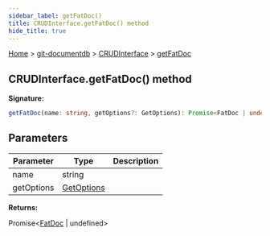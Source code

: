 ```yaml
---
sidebar_label: getFatDoc()
title: CRUDInterface.getFatDoc() method
hide_title: true
---
```


[Home](./index.md) &gt; [git-documentdb](./git-documentdb.md) &gt; [CRUDInterface](./git-documentdb.crudinterface.md) &gt; [getFatDoc](./git-documentdb.crudinterface.getfatdoc.md)

## CRUDInterface.getFatDoc() method

<b>Signature:</b>

```typescript
getFatDoc(name: string, getOptions?: GetOptions): Promise<FatDoc | undefined>;
```

## Parameters

|  Parameter | Type | Description |
|  --- | --- | --- |
|  name | string |  |
|  getOptions | [GetOptions](./git-documentdb.getoptions.md) |  |

<b>Returns:</b>

Promise&lt;[FatDoc](./git-documentdb.fatdoc.md) \| undefined&gt;

